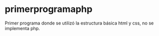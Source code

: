 # primerprogramaphp
Primer programa donde se utilizó la estructura básica html y css, no se implementa php.

